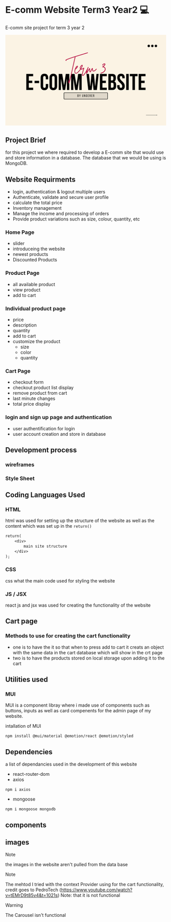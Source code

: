 # E-comm Website Term3 Year2 :computer: 
 E-comm site project for term 3 year 2

 <!-- image here -->
<picture>
    <img src='assets\coverImage.png'>
</picture>

## Project Brief
for this project we where required to develop a E-comm site that would use and store information in a database. The database that we would be using is MongoDB.

## Website Requirments 
- login, authentication & logout multiple users
- Authenticate, validate and secure user profile
- calculate the total price 
- Inventory management 
- Manage the income and processing of orders 
- Provide product variations such as size, colour, quantity, etc

### Home Page
- slider
- introduceing the website
- newest products
- Discounted Products

### Product Page 
- all available product 
- view product
- add to cart

### Individual product page
- price
- description 
- quantity 
- add to cart
- customize the product
    - size 
    - color
    - quantity

### Cart Page
- checkout form 
- checkout product list display 
- remove product from cart
- last minute changes 
- total price display

### login and sign up page and authentication 
- user authentification for login
- user account creation and store in database



## Development process
### wireframes
### Style Sheet

## Coding Languages Used
### HTML
html was used for setting up the structure of the website as well as the content which was set up in the `return()`
```
return(
    <div>
        main site structure
    </div>
);
```

### CSS
css what the main code used for styling the website

### JS / JSX
react js and jsx was used for creating the functionality of the website 

## Cart page

### Methods to use for creating the cart functionality
- one is to have the it so that when to press add to cart it creats an object with the same data in the cart database which will show in the crt page 
- two is to have the products stored on local storage upon adding it to the cart





## Utilities used 
### MUI
MUI is a component libray where i made use of components such as buttons, inputs as well as card compenents for the admin page of my website. 

intallation of MUI

```
npm install @mui/material @emotion/react @emotion/styled
```
## Dependencies 
a list of dependancies used in the development of this website

- react-router-dom
- axios
```
npm i axios
```
-  mongoose
```
npm i mongoose mongodb 
```


## components 

## images 
> [!NOTE]
> the images in the website aren't pulled from the data base 

> [!NOTE]
> The mehtod I tried with the context Provider using for the cart functionality, credit goes to PedroTech (https://www.youtube.com/watch?v=tEMrD9t85v4&t=1021s) Note: that it is not functional

> [!WARNING]
> The Carousel isn't functional 